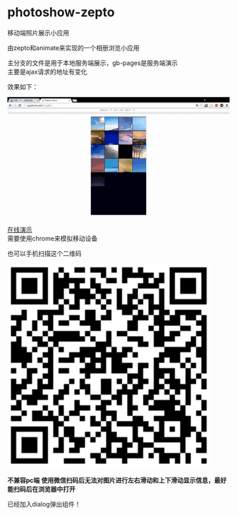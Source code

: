 # photoshow-zepto
移动端照片展示小应用  

由zepto和animate来实现的一个相册浏览小应用

主分支的文件是用于本地服务端展示，gb-pages是服务端演示  
主要是ajax请求的地址有变化  

效果如下：  

![img](https://raw.githubusercontent.com/jacecao/gif-img/master/photoshow-demo.gif)

[在线演示](https://jacecao.github.io/photoshow-zepto/)  
需要使用chrome来模拟移动设备

也可以手机扫描这个二维码     

![img](./icon/url.png)

**不兼容pc端**
**使用微信扫码后无法对图片进行左右滑动和上下滑动显示信息，最好能扫码后在浏览器中打开**

已经加入dialog弹出组件！
